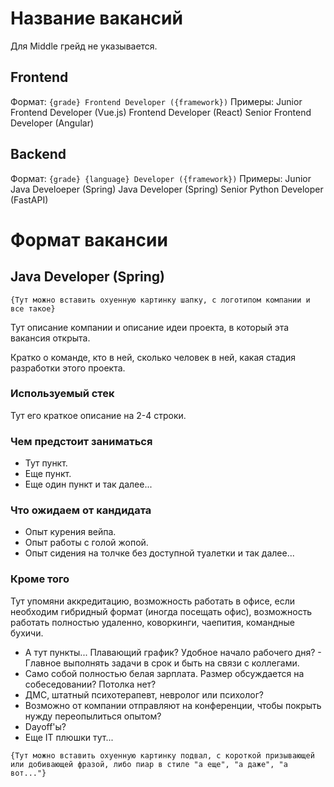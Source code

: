 # Название вакансий
Для Middle грейд не указывается.
## Frontend
Формат: `{grade} Frontend Developer ({framework})`
Примеры:
Junior Frontend Developer (Vue.js)
Frontend Developer (React)
Senior Frontend Developer (Angular)
## Backend
Формат: `{grade} {language} Developer ({framework})`
Примеры:
Junior Java Develoeper (Spring)
Java Developer  (Spring)
Senior Python Developer (FastAPI)

# Формат вакансии
## Java Developer (Spring)
`{Тут можно вставить охуенную картинку шапку, с логотипом компании и все такое}`

Тут описание компании и описание идеи проекта, в который эта вакансия открыта.

Кратко о команде, кто в ней, сколько человек в ней, какая стадия разработки этого проекта.
### Используемый стек
Тут его краткое описание на 2-4 строки.
### Чем предстоит заниматься
* Тут пункт.
* Еще пункт.
* Еще один пункт и так далее...
### Что ожидаем от кандидата
* Опыт курения вейпа.
* Опыт работы с голой жопой.
* Опыт сидения на толчке без доступной туалетки и так далее...
### Кроме того
Тут упомяни аккредитацию, возможность работать в офисе, если необходим гибридный формат (иногда посещать офис), возможность работать полностью удаленно, коворкинги, чаепития, командные бухичи.
* А тут пункты... Плавающий график? Удобное начало рабочего дня? - Главное выполнять задачи в срок и быть на связи с коллегами.
* Само собой полностью белая зарплата. Размер обсуждается на собеседовании? Потолка нет?
* ДМС, штатный психотерапевт, невролог или психолог?
* Возможно от компании отправляют на конференции, чтобы покрыть нужду переопылиться опытом?
* Dayoff'ы?
* Еще IT плюшки тут...

`{Тут можно вставить охуенную картинку подвал, с короткой призывающей или добивающей фразой, либо пиар в стиле "а еще", "а даже", "а вот..."}`
